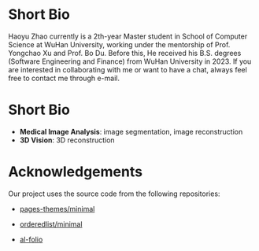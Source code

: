 # Short Bio
Haoyu Zhao currently is a 2th-year Master student in School of Computer Science at WuHan University, working under the mentorship of Prof. Yongchao Xu and Prof. Bo Du. Before this, He received his B.S. degrees (Software Engineering and Finance) from WuHan University in 2023. If you are interested in collaborating with me or want to have a chat, always feel free to contact me through e-mail.

# Short Bio
- **Medical Image Analysis**: image segmentation, image reconstruction  
- **3D Vision**: 3D reconstruction 


# Acknowledgements

Our project uses the source code from the following repositories:

* [pages-themes/minimal](https://github.com/pages-themes/minimal)

* [orderedlist/minimal](https://github.com/orderedlist/minimal)

* [al-folio](https://github.com/alshedivat/al-folio)
